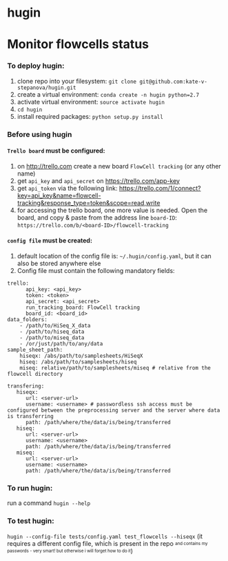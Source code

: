 hugin
=====

# Monitor flowcells status

### To deploy hugin:

1. clone repo into your filesystem: `git clone git@github.com:kate-v-stepanova/hugin.git`
2. create a virtual environment: `conda create -n hugin python=2.7`
3. activate virtual environment: `source activate hugin`
4. `cd hugin`
5. install required packages: `python setup.py install`

### Before using hugin
#### `Trello board` must be configured:

1. on <a href="http://trello.com">http://trello.com</a> create a new board `FlowCell tracking` (or any other name)
2. get `api_key` and `api_secret` on <a href="https://trello.com/app-key">https://trello.com/app-key</a>
3. get `api_token` via the following link: <a href="https://trello.com/1/connect?key=api-key&name=flowcell-tracking&response_type=token&scope=read,write"> https://trello.com/1/connect?key=api_key&name=flowcell-tracking&response_type=token&scope=read,write</a>
4. for accessing the trello board, one more value is needed. Open the board, and copy & paste from the address line  `board-ID`: `https://trello.com/b/<board-ID>/flowcell-tracking` 

#### `config file` must be created:

1. default location of the config file is: `~/.hugin/config.yaml`, but it can also be stored anywhere else
2. Config file must contain the following mandatory fields:

```
trello:
      api_key: <api_key>
      token: <token>
      api_secret: <api_secret>
      run_tracking_board: FlowCell tracking
      board_id: <board_id>
data_folders:
    - /path/to/HiSeq_X_data
    - /path/to/hiseq_data
    - /path/to/miseq_data
    - /or/just/path/to/any/data
sample_sheet_path:
    hiseqx: /abs/path/to/samplesheets/HiSeqX
    hiseq: /abs/path/to/samplesheets/hiseq
    miseq: relative/path/to/samplesheets/miseq # relative from the flowcell directory

transfering:
   hiseqx:
      url: <server-url>
      username: <username> # passwordless ssh access must be configured between the preprocessing server and the server where data is transferring
      path: /path/where/the/data/is/being/transferred
   hiseq:
      url: <server-url>
      username: <username>
      path: /path/where/the/data/is/being/transferred
   miseq:
      url: <server-url>
      username: <username>
      path: /path/where/the/data/is/being/transferred
```


### To run hugin:
run a command `hugin --help`

### To test hugin:
`hugin --config-file tests/config.yaml test_flowcells --hiseqx`
(it requires a different config file, which is present in the repo <sub><sup>and contains my passwords - very smart! but otherwise i will forget how to do it</sup></sub>)

